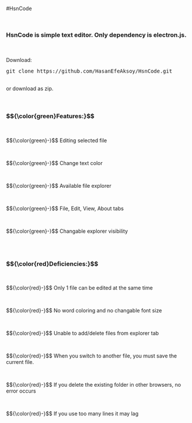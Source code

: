 #HsnCode

<br>
<h3>HsnCode is simple text editor. Only dependency is electron.js.</h3>
<br>
<br>
Download: <pre>git clone https://github.com/HasanEfeAksoy/HsnCode.git</pre>
<br>
or download as zip.
<br>
<br>
<br>
<h3>$${\color{green}Features:}$$</h3>
<br>
<p>$${\color{green}-}$$ Editing selected file</p>
<br>
<p>$${\color{green}-}$$ Change text color</p>
<br>
<p>$${\color{green}-}$$ Available file explorer</p>
<br>
<p>$${\color{green}-}$$ File, Edit, View, About tabs</p>
<br>
<p>$${\color{green}-}$$ Changable explorer visibility</p>

<br>
<br>

<h3>$${\color{red}Deficiencies:}$$</h3>
<br>
<p>$${\color{red}-}$$ Only 1 file can be edited at the same time</p>
<br>
<p>$${\color{red}-}$$ No word coloring and no changable font size</p>
<br>
<p>$${\color{red}-}$$ Unable to add/delete files from explorer tab</p>
<br>
<p>$${\color{red}-}$$ When you switch to another file, you must save the current file.</p>
<br>
<p>$${\color{red}-}$$ If you delete the existing folder in other browsers, no error occurs</p>
<br>
<p>$${\color{red}-}$$ If you use too many lines it may lag</p>
